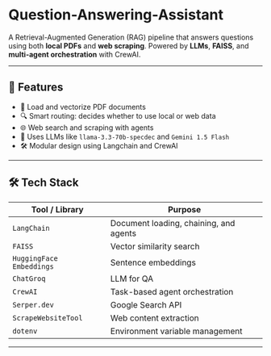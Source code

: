 # Question-Answering-Assistant

A Retrieval-Augmented Generation (RAG) pipeline that answers questions using both **local PDFs** and **web scraping**. Powered by **LLMs**, **FAISS**, and **multi-agent orchestration** with CrewAI.

---

## 🚀 Features

- 📄 Load and vectorize PDF documents
- 🔍 Smart routing: decides whether to use local or web data
- 🌐 Web search and scraping with agents
- 🧠 Uses LLMs like `llama-3.3-70b-specdec` and `Gemini 1.5 Flash`
- 🛠️ Modular design using Langchain and CrewAI

---

## 🛠️ Tech Stack

| Tool / Library            | Purpose                                 |
|--------------------------|-----------------------------------------|
| `LangChain`              | Document loading, chaining, and agents  |
| `FAISS`                  | Vector similarity search                |
| `HuggingFace Embeddings` | Sentence embeddings                     |
| `ChatGroq`               | LLM for QA                              |
| `CrewAI`                 | Task-based agent orchestration          |
| `Serper.dev`             | Google Search API                       |
| `ScrapeWebsiteTool`      | Web content extraction                  |
| `dotenv`                 | Environment variable management         |

---
